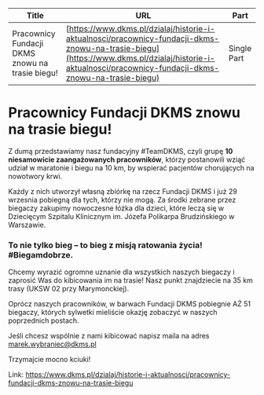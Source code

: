 | **Title**       | **URL**           | **Part**              |
|-----------------|-------------------|-----------------------|
| Pracownicy Fundacji DKMS znowu na trasie biegu!         | [https://www.dkms.pl/dzialaj/historie-i-aktualnosci/pracownicy-fundacji-dkms-znowu-na-trasie-biegu](https://www.dkms.pl/dzialaj/historie-i-aktualnosci/pracownicy-fundacji-dkms-znowu-na-trasie-biegu)    | Single Part          |

# Pracownicy Fundacji DKMS znowu na trasie biegu!

Z dumą przedstawiamy nasz fundacyjny \#TeamDKMS, czyli grupę **10 niesamowicie zaangażowanych pracowników**, którzy postanowili wziąć udział w maratonie i biegu na 10 km, by wspierać pacjentów chorujących na nowotwory krwi.


Każdy z nich utworzył własną zbiórkę na rzecz Fundacji DKMS i już 29 wrzesnia pobiegną dla tych, którzy nie mogą. Za środki zebrane przez biegaczy zakupimy nowoczesne łóżka dla dzieci, które leczą się w Dziecięcym Szpitalu Klinicznym im. Józefa Polikarpa Brudzińskiego w Warszawie.


### To nie tylko bieg – to bieg z misją ratowania życia! \#Biegamdobrze.


Chcemy wyrazić ogromne uznanie dla wszystkich naszych biegaczy i zaprosić Was do kibicowania im na trasie! Nasz punkt znajdziecie na 35 km trasy (UKSW 02 przy Marymonckiej).  

Oprócz naszych pracowników, w barwach Fundacji DKMS pobiegnie AŻ 51 biegaczy, których sylwetki mieliście okazję zobaczyć w naszych poprzednich postach.


Jeśli chcesz wspólnie z nami kibicować napisz maila na adres [marek.wybraniec@dkms.pl](mailto:marek.wybraniec@dkms.pl)


Trzymajcie mocno kciuki!


  




Link: https://www.dkms.pl/dzialaj/historie-i-aktualnosci/pracownicy-fundacji-dkms-znowu-na-trasie-biegu
